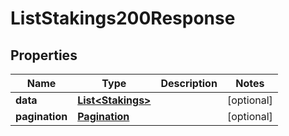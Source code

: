 

# ListStakings200Response


## Properties

| Name | Type | Description | Notes |
|------------ | ------------- | ------------- | -------------|
|**data** | [**List&lt;Stakings&gt;**](Stakings.md) |  |  [optional] |
|**pagination** | [**Pagination**](Pagination.md) |  |  [optional] |




